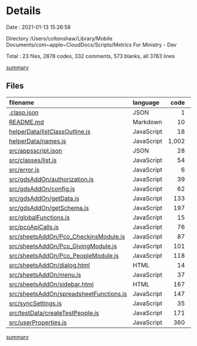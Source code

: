 # Details

Date : 2021-01-13 15:26:58

Directory /Users/coltonshaw/Library/Mobile Documents/com~apple~CloudDocs/Scripts/Metrics For Ministry - Dev

Total : 23 files,  2878 codes, 332 comments, 573 blanks, all 3783 lines

[summary](results.md)

## Files
| filename | language | code | comment | blank | total |
| :--- | :--- | ---: | ---: | ---: | ---: |
| [.clasp.json](/.clasp.json) | JSON | 1 | 0 | 1 | 2 |
| [README.md](/README.md) | Markdown | 10 | 0 | 5 | 15 |
| [helperData/listClassOutline.js](/helperData/listClassOutline.js) | JavaScript | 18 | 0 | 3 | 21 |
| [helperData/names.js](/helperData/names.js) | JavaScript | 1,002 | 0 | 6 | 1,008 |
| [src/appsscript.json](/src/appsscript.json) | JSON | 28 | 0 | 2 | 30 |
| [src/classes/list.js](/src/classes/list.js) | JavaScript | 54 | 10 | 11 | 75 |
| [src/error.js](/src/error.js) | JavaScript | 6 | 5 | 0 | 11 |
| [src/gdsAddOn/authorization.js](/src/gdsAddOn/authorization.js) | JavaScript | 39 | 28 | 21 | 88 |
| [src/gdsAddOn/config.js](/src/gdsAddOn/config.js) | JavaScript | 62 | 5 | 24 | 91 |
| [src/gdsAddOn/getData.js](/src/gdsAddOn/getData.js) | JavaScript | 133 | 31 | 62 | 226 |
| [src/gdsAddOn/getSchema.js](/src/gdsAddOn/getSchema.js) | JavaScript | 197 | 12 | 56 | 265 |
| [src/globalFunctions.js](/src/globalFunctions.js) | JavaScript | 15 | 3 | 8 | 26 |
| [src/pcoApiCalls.js](/src/pcoApiCalls.js) | JavaScript | 76 | 37 | 28 | 141 |
| [src/sheetsAddOn/Pco_CheckinsModule.js](/src/sheetsAddOn/Pco_CheckinsModule.js) | JavaScript | 87 | 14 | 39 | 140 |
| [src/sheetsAddOn/Pco_GivingModule.js](/src/sheetsAddOn/Pco_GivingModule.js) | JavaScript | 101 | 26 | 53 | 180 |
| [src/sheetsAddOn/Pco_PeopleModule.js](/src/sheetsAddOn/Pco_PeopleModule.js) | JavaScript | 118 | 21 | 44 | 183 |
| [src/sheetsAddOn/dialog.html](/src/sheetsAddOn/dialog.html) | HTML | 14 | 0 | 2 | 16 |
| [src/sheetsAddOn/menu.js](/src/sheetsAddOn/menu.js) | JavaScript | 37 | 7 | 10 | 54 |
| [src/sheetsAddOn/sidebar.html](/src/sheetsAddOn/sidebar.html) | HTML | 167 | 4 | 44 | 215 |
| [src/sheetsAddOn/spreadsheetFunctions.js](/src/sheetsAddOn/spreadsheetFunctions.js) | JavaScript | 147 | 55 | 58 | 260 |
| [src/syncSettings.js](/src/syncSettings.js) | JavaScript | 35 | 4 | 15 | 54 |
| [src/testData/createTestPeople.js](/src/testData/createTestPeople.js) | JavaScript | 171 | 12 | 53 | 236 |
| [src/userProperties.js](/src/userProperties.js) | JavaScript | 360 | 58 | 28 | 446 |

[summary](results.md)